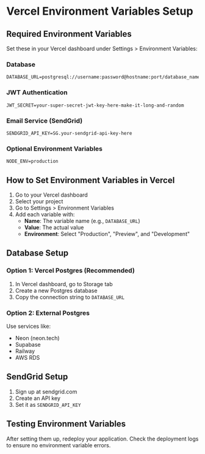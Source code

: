 
# Vercel Environment Variables Setup

## Required Environment Variables

Set these in your Vercel dashboard under Settings > Environment Variables:

### Database
```
DATABASE_URL=postgresql://username:password@hostname:port/database_name
```

### JWT Authentication
```
JWT_SECRET=your-super-secret-jwt-key-here-make-it-long-and-random
```

### Email Service (SendGrid)
```
SENDGRID_API_KEY=SG.your-sendgrid-api-key-here
```

### Optional Environment Variables
```
NODE_ENV=production
```

## How to Set Environment Variables in Vercel

1. Go to your Vercel dashboard
2. Select your project
3. Go to Settings > Environment Variables
4. Add each variable with:
   - **Name**: The variable name (e.g., `DATABASE_URL`)
   - **Value**: The actual value
   - **Environment**: Select "Production", "Preview", and "Development"

## Database Setup

### Option 1: Vercel Postgres (Recommended)
1. In Vercel dashboard, go to Storage tab
2. Create a new Postgres database
3. Copy the connection string to `DATABASE_URL`

### Option 2: External Postgres
Use services like:
- Neon (neon.tech)
- Supabase
- Railway
- AWS RDS

## SendGrid Setup

1. Sign up at sendgrid.com
2. Create an API key
3. Set it as `SENDGRID_API_KEY`

## Testing Environment Variables

After setting them up, redeploy your application. Check the deployment logs to ensure no environment variable errors.
